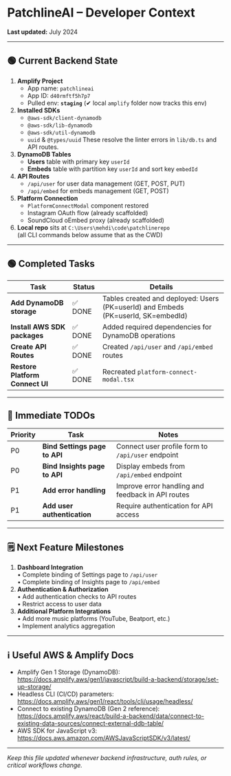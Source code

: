 # PatchlineAI – Developer Context

**Last updated:** July 2024

---

## 🟢 Current Backend State

1. **Amplify Project**
   - App name: `patchlineai`
   - App ID: `d40rmftf5h7p7`
   - Pulled env: **`staging`** (✔ local `amplify` folder now tracks this env)
2. **Installed SDKs**
   - `@aws-sdk/client-dynamodb`
   - `@aws-sdk/lib-dynamodb`
   - `@aws-sdk/util-dynamodb`
   - `uuid` & `@types/uuid`
   These resolve the linter errors in `lib/db.ts` and API routes.
3. **DynamoDB Tables**
   - **Users** table with primary key `userId`
   - **Embeds** table with partition key `userId` and sort key `embedId`
4. **API Routes**
   - `/api/user` for user data management (GET, POST, PUT)
   - `/api/embed` for embeds management (GET, POST)
5. **Platform Connection**
   - `PlatformConnectModal` component restored
   - Instagram OAuth flow (already scaffolded)
   - SoundCloud oEmbed proxy (already scaffolded)
6. **Local repo** sits at `C:\Users\mehdi\code\patchlinerepo`  
   (all CLI commands below assume that as the CWD)

---

## 🟢 Completed Tasks

| Task | Status | Details |
|------|--------|---------|
| **Add DynamoDB storage** | ✅ DONE | Tables created and deployed: Users (PK=userId) and Embeds (PK=userId, SK=embedId) |
| **Install AWS SDK packages** | ✅ DONE | Added required dependencies for DynamoDB operations |
| **Create API Routes** | ✅ DONE | Created `/api/user` and `/api/embed` routes |
| **Restore Platform Connect UI** | ✅ DONE | Recreated `platform-connect-modal.tsx` |

---

## 🚧 Immediate TODOs

| Priority | Task | Notes |
|----------|------|-------|
| P0 | **Bind Settings page to API** | Connect user profile form to `/api/user` endpoint |
| P0 | **Bind Insights page to API** | Display embeds from `/api/embed` endpoint |
| P1 | **Add error handling** | Improve error handling and feedback in API routes |
| P1 | **Add user authentication** | Require authentication for API access |

---

## 🗒️ Next Feature Milestones

1. **Dashboard Integration**  
   • Complete binding of Settings page to `/api/user`  
   • Complete binding of Insights page to `/api/embed`
2. **Authentication & Authorization**  
   • Add authentication checks to API routes  
   • Restrict access to user data
3. **Additional Platform Integrations**  
   • Add more music platforms (YouTube, Beatport, etc.)  
   • Implement analytics aggregation

---

## ℹ️ Useful AWS & Amplify Docs

* Amplify Gen 1 Storage (DynamoDB): <https://docs.amplify.aws/gen1/javascript/build-a-backend/storage/set-up-storage/>
* Headless CLI (CI/CD) parameters: <https://docs.amplify.aws/gen1/react/tools/cli/usage/headless/>
* Connect to existing DynamoDB (Gen 2 reference): <https://docs.amplify.aws/react/build-a-backend/data/connect-to-existing-data-sources/connect-external-ddb-table/>
* AWS SDK for JavaScript v3: <https://docs.aws.amazon.com/AWSJavaScriptSDK/v3/latest/>

---

*Keep this file updated whenever backend infrastructure, auth rules, or critical workflows change.* 